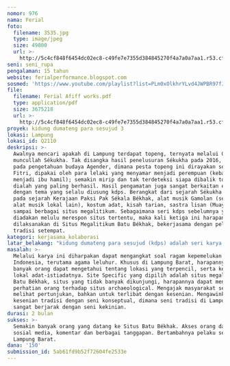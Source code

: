 ```yaml
---
nomor: 976
nama: Ferial
foto:
  filename: 3535.jpg
  type: image/jpeg
  size: 49800
  url: >-
    http://5c4cf848f6454dc02ec8-c49fe7e7355d384845270f4a7a0a7aa1.r53.cf2.rackcdn.com/c81b913a-ea50-4d86-8f3a-997715e341d7/3535.jpg
seni: seni_rupa
pengalaman: 15 tahun
website: ferialperformance.blogspot.com
sosmed: 'https://www.youtube.com/playlist?list=PLm0xOlkhrYLvd4JWPBR97fJIF1MnsrpWD'
file:
  filename: Ferial Afiff works.pdf
  type: application/pdf
  size: 3675218
  url: >-
    http://5c4cf848f6454dc02ec8-c49fe7e7355d384845270f4a7a0a7aa1.r53.cf2.rackcdn.com/64b1138d-c257-408f-83c8-e2f388239413/Ferial%20Afiff%20works.pdf
proyek: kidung dumateng para sesujud 3
lokasi: Lampung
lokasi_id: Q2110
deskripsi: >-
  Awalnya mencari apakah di Lampung terdapat topeng, ternyata melalui Google
  muncullah Sékukha. Tak disangka hasil penelusuran Sékukha pada 2016, membawa
  pada pengetahuan budaya Agender, dimana pesta topeng ini dirayakan setiap Idul
  Fitri, dipakai oleh para lelaki yang menyamar menjadi perempuan (kebanyakan
  menjadi ibu hamil); semakin mirip dan tak terdeteksi siapa dibalik topeng maka
  dialah yang paling berhasil. Hasil pengamatan juga sangat berkaitan erat
  dengan tema yang selalu diusung kdps. Berangkat dari sejarah Sékukha membawa
  pada sejarah Kerajaan Paksi Pak Sékala Békhak, alat musik Gamolan (serta kisah
  alat musik lokal lain), kostum adat, kisah tarian, sastra lisan (Muayak)
  sampai berbagai situs megalitikum. Sebagaimana seri kdps sebelumnya yang
  diadakan melulu merespon situs tertentu, maka kali ketiga ini harapannya dapat
  dilaksanakan di Situs Megalitikum Batu Békhak, bekerjasama dengan pelaku seni
  tradisi setempat.  
kategori: kerjasama_kolaborasi
latar_belakang: "kidung dumateng para sesujud (kdps) adalah seri karya tematik site specific yang dikerjakan sejak 2013, diramu bersama yang memadukan antar beda disiplin, seperti seni pertunjukan, performance art, seni rupa, seni musik, live art, serta berbagai kemungkinan disiplin lain.  kdps mengangkat isu-isu pemaknaan spiritualitas para pemeluk, melalui media seni dan kebudayaan mengejawantahan makna keberagaman antar pemeluk. Hal ini lahir dari kenyataan atas hubungan antar manusia yang kerap melahirkan pergumulan atas perbedaan kepemelukan, bertumpang tindih dalam kehidupan sosialnya. Kekerasan demi kekerasan terus terjadi, manusia saling berkonflik atas nama kepemelukan tertentu. Kebenaran menjadi tunggal, ketunggalan yang dipaksa menjadi jamak; mengantar manusia dalam keadaan campur baur atau mengantar kita menuju harmoni di antara batas ambang fiksi dan kenyataan.\r\n"
masalah: >-
  Melalui karya ini diharpakan dapat mengangkat soal ragam kepemelukan di
  Indonesia, terutama agama leluhur. Khusus di Lampung Barat, harapannya lebih
  banyak orang dapat mengetahui tentang lokasi yang terpencil, serta kekayaan
  lokal adat-istiadatnya. Site Specific yang dipilih adalah situs megalitikum
  Batu Békhak, situs yang tidak banyak dikunjungi, harapannya dapat meningkatkan
  perhatian orang terhadap situs archaeological. Mengajak masyarakat setempat
  melihat pertunjukan, bahkan untuk terlibat dengan kesenian. Mengawinkan
  kesenian tradisi dengan seni konseptual, dimana seni tradisi di Lampung masih
  sangat berjarak dengan seni kekinian.
durasi: 2 bulan
sukses: >-
  Semakin banyak orang yang datang ke Situs Batu Békhak. Akses orang dalam
  sosial media, komentar dan berbagai tanggapan. Bertambahnya pelaku seni di
  Lampung Barat. 
dana: '150'
submission_id: 5ab61fd9b52f72604fe2533e
---
```

